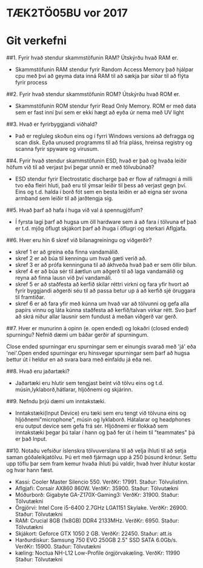 # TÆK2TÖ05BU vor 2017
# Git verkefni 

##1. Fyrir hvað stendur skammstöfunin RAM? Útskýrðu hvað RAM er.
* Skammstöfunin RAM stendur fyrir Random Access Memory það hjálpar cpu með því að geyma data inná RAM til að sækja þar síðar til að flýta fyrir process

##2. Fyrir hvað stendur skammstöfunin ROM? Útskýrðu hvað ROM er.

* Skammstöfunin ROM stendur fyrir Read Only Memory. ROM er með data sem er fast inní því sem er ekki hægt að eyða úr nema með UV light

##3. Hvað er fyrirbyggjandi viðhald?

* Það er regluleg skoðun eins og í fyrri Windows versions að defragga og scan disk. Eyða unused programms til að fría pláss, hreinsa registry og scanna fyrir spyware og virusum.

##4. Fyrir hvað stendur skammstöfunin ESD, hvað er það og hvaða leiðir höfum við til að verjast því þegar unnið er með tölvubúnað?
	
* ESD stendur fyrir Electrostatic discharge það er flow af rafmagni á milli tvo eða fleiri hluti, það eru til ýmsar leiðir til þess að verjast gegn því. Eins og t.d. halda í borð fót sem en besta leiðin er að eigna sér svona armband sem leiðir til að jarðtengja sig.

##5. Hvað þarf að hafa í huga við val á spennugjöfum?

* Í fyrsta lagi þarf að hugsa um  öll hardware sem á að fara í tölvuna ef það er t.d. mjög öflugt skjákort þarf að íhuga í öflugri og sterkari Aflgjafa.

##6. Hver eru hin 6 skref við bilanagreiningu og viðgerðir?

* skref 1 er að greina eða finna vandamálið.
* skref 2 er að búa til kenningu um hvað gæti verið að. 
* skref 3 er að prófa kenninguna til að ákhveða hvað það er sem öllir bilun.
* skref 4 er að búa sér til áætlun um aðgerð til að laga vandamálið og reyna að finna lausn við því vandamáli.		
* skref 5 er að staðfesta að kerfið skilar réttri virkni og fara yfir hvort að fyrir byggjandi aðgerði séu til að passa betur up á að kerfið sjé öruggara til framtíðar.
* skref 6 er að fara yfir með kúnna um hvað var að tölvunni og gefa alla papírs vinnu og láta kúnna staðfesta að kerfið/talvan virkar rétt. Svo þarf að skrá niður allar lausnir sem fundust á meðan viðgerð var gerð.

##7. Hver er munurinn á opinn (e. open ended) og lokaðri (closed ended) spurningu? Nefnið dæmi um báðar gerðir af spurningum.

Close ended spurningar eru spurningar sem er einungis svarað með 'já' eða 'nei'.Open ended spurningar eru hinsvegar spurningar sem þarf að hugsa bettur út í heldur en að svara bara með einfaldu já eða nei.

##8. Hvað eru jaðartæki?

* Jaðartæki eru hlutir sem tengjast beint við tölvu eins og t.d. músin,lyklaborð,hátlarar, hljóðnemi og skjárinn.

##9. Nefndu þrjú dæmi um inntakstæki.

* Inntakstæki(Input Device) eru tæki sem eru tengt við tölvuna eins og hljóðnemi"microphone", músin og lyklaborð. Hátalarar og headphones eru output device sem gefa frá sér. Hljóðnemi er flokkað sem inntakstæki þegar þú talar í hann og það fer út í heim til "teammates" þá er það Input.

##10. Notaðu vefsíður íslenskra tölvuverslana til að velja íhluti til að setja saman góðaleikjatölvu. Þú ert með fjármagn upp á 250 þúsund krónur. Settu upp töflu þar sem fram kemur hvaða íhluti þú valdir, hvað hver íhlutur kostar og hvar hann fæst.

* Kassi: Cooler Master Silencio 550. VerðKr: 17991. Staður: Tölvulistinn.
* Aflgjafi: Corsair AX860 860W. VerðKr: 35900. Staður: Tölvutækni
* Móðurborð: Gigabyte GA-Z170X-Gaming3: VerðKr: 31900. Staður: Tölvutækni
* Örgjörvi: Intel Core i5-6400 2.7GHz LGA1151 Skylake. VerðKr: 26900. Staður: Tölvutækni
* RAM: Crucial 8GB (1x8GB) DDR4 2133MHz. VerðKr: 6950. Staður: Tölvutækni
* Skjákort: Geforce GTX 1050 2 GB. VerðKr: 22450. Staður: att.is
* Harðurdiskur: Samsung 750 EVO 250GB 2.5" SSD SATA 6.0Gb/s. VerðKr: 15900. Staður: Tölvutækni
* kæling: Noctua NH-L12 Low-Profile örgjörvakæling. VerðKr: 11990 Staður: Tölvutækni
